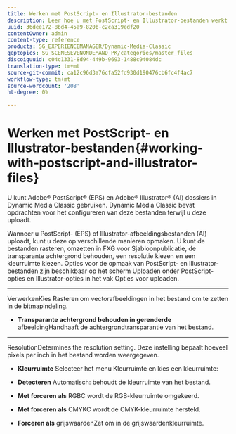 ```yaml
---
title: Werken met PostScript- en Illustrator-bestanden
description: Leer hoe u met PostScript- en Illustrator-bestanden werkt.
uuid: 36dee172-8bd4-45a9-820b-c2ca319edf20
contentOwner: admin
content-type: reference
products: SG_EXPERIENCEMANAGER/Dynamic-Media-Classic
geptopics: SG_SCENESEVENONDEMAND_PK/categories/master_files
discoiquuid: c04c1331-8d94-449b-9693-1488c94084dc
translation-type: tm+mt
source-git-commit: ca12c96d3a76cfa52fd930d190476cb6fc4f4ac7
workflow-type: tm+mt
source-wordcount: '208'
ht-degree: 0%

---
```



# Werken met PostScript- en Illustrator-bestanden{#working-with-postscript-and-illustrator-files}

U kunt Adobe® PostScript® (EPS) en Adobe® Illustrator® (AI) dossiers in Dynamic Media Classic gebruiken. Dynamic Media Classic bevat opdrachten voor het configureren van deze bestanden terwijl u deze uploadt.

Wanneer u PostScript- (EPS) of Illustrator-afbeeldingsbestanden (AI) uploadt, kunt u deze op verschillende manieren opmaken. U kunt de bestanden rasteren, omzetten in FXG voor Sjabloonpublicatie, de transparante achtergrond behouden, een resolutie kiezen en een kleurruimte kiezen. Opties voor de opmaak van PostScript- en Illustrator-bestanden zijn beschikbaar op het scherm Uploaden onder PostScript-opties en Illustrator-opties in het vak Opties voor uploaden.

* ****
VerwerkenKies Rasteren om vectorafbeeldingen in het bestand om te zetten in de bitmapindeling.

* **Transparante achtergrond behouden in gerenderde**
afbeeldingHandhaaft de achtergrondtransparantie van het bestand.

* ****
ResolutionDetermines the resolution setting. Deze instelling bepaalt hoeveel pixels per inch in het bestand worden weergegeven.

* **Kleurruimte**
Selecteer het menu Kleurruimte en kies een kleurruimte:

* **Detecteren**
Automatisch: behoudt de kleurruimte van het bestand.

* **Met forceren als**
RGBC wordt de RGB-kleurruimte omgekeerd.

* **Met forceren als**
CMYKC wordt de CMYK-kleurruimte hersteld.

* **Forceren als**
grijswaardenZet om in de grijswaardenkleurruimte.
